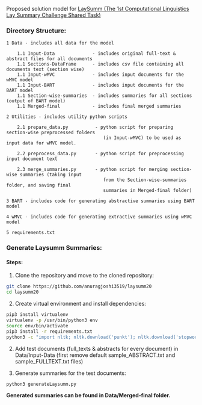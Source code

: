 Proposed solution model for [LaySumm (The 1st Computational Linguistics Lay Summary Challenge Shared Task)](https://competitions.codalab.org/competitions/25516)

### Directory Structure:

    1 Data - includes all data for the model

        1.1 Input-Data              - includes original full-text & abstract files for all documents
        1.1 Sections-DataFrame      - includes csv file containing all documents text (section wise)
        1.1 Input-wMVC              - includes input documents for the wMVC model
        1.1 Input-BART              - includes input documents for the BART model
        1.1 Section-wise-summaries  - includes summaries for all sections (output of BART model)
        1.1 Merged-final            - includes final merged summaries

    2 Utilities - includes utility python scripts

        2.1 prepare_data.py          - python script for preparing section-wise preprocessed folders
                                        (in Input-wMVC) to be used as input data for wMVC model.

        2.2 preprocess_data.py       - python script for preprocessing input document text

        2.3 merge_summaries.py       - python script for merging section-wise summaries (taking input
                                        from the Section-wise-summaries folder, and saving final
                                        summaries in Merged-final folder)

    3 BART - includes code for generating abstractive summaries using BART model

    4 wMVC - includes code for generating extractive summaries using wMVC model

    5 requirements.txt


### Generate Laysumm Summaries:

#### Steps:

1. Clone the repository and move to the cloned repository:

```bash
git clone https://github.com/anuragjoshi3519/laysumm20
cd laysumm20
```

2. Create virtual environment and install dependencies:

```bash
pip3 install virtualenv
virtualenv -p /usr/bin/python3 env
source env/bin/activate
pip3 install -r requirements.txt
python3 -c "import nltk; nltk.download('punkt'); nltk.download('stopwords')"
```

2. Add test documents (full_texts & abstracts for every document) in Data/Input-Data (first remove default sample_ABSTRACT.txt and sample_FULLTEXT.txt files)

3. Generate summaries for the test documents:

```bash
python3 generateLaysumm.py
```

**Generated summaries can be found in Data/Merged-final folder.**
